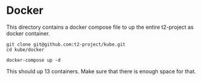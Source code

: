 # Docker
This directory contains a docker compose file to up the entire t2-project as docker container.

```
git clone git@github.com:t2-project/kube.git
cd kube/docker

docker-compose up -d
```

This should up 13 containers. 
Make sure that there is enough space for that. 